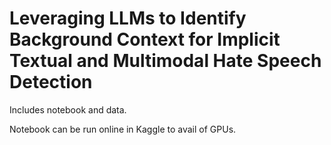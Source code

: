 # Leveraging LLMs to Identify Background Context for Implicit Textual and Multimodal Hate Speech Detection

Includes notebook and data.

Notebook can be run online in Kaggle to avail of GPUs.
